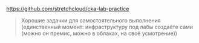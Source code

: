 https://github.com/stretchcloud/cka-lab-practice
> Хорошие задачки для самостоятельного выполнения (единственный момент: инфраструктуру под лабы создаёте сами (можно он премис, можно в облаках, на своё усмотрение))
